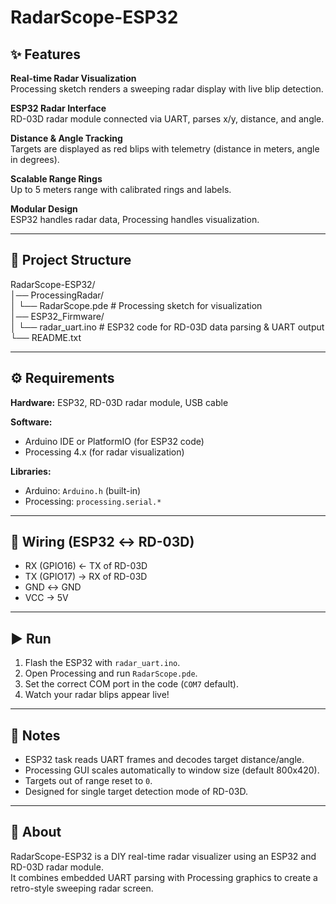 # RadarScope-ESP32

## ✨ Features
**Real-time Radar Visualization**  
Processing sketch renders a sweeping radar display with live blip detection.  

**ESP32 Radar Interface**  
RD-03D radar module connected via UART, parses x/y, distance, and angle.  

**Distance & Angle Tracking**  
Targets are displayed as red blips with telemetry (distance in meters, angle in degrees).  

**Scalable Range Rings**  
Up to 5 meters range with calibrated rings and labels.  

**Modular Design**  
ESP32 handles radar data, Processing handles visualization.  

---

## 📂 Project Structure
RadarScope-ESP32/  
│── ProcessingRadar/  
│    └── RadarScope.pde       # Processing sketch for visualization  
│── ESP32_Firmware/  
│    └── radar_uart.ino       # ESP32 code for RD-03D data parsing & UART output  
└── README.txt  

---

## ⚙️ Requirements
**Hardware:** ESP32, RD-03D radar module, USB cable  

**Software:**  
- Arduino IDE or PlatformIO (for ESP32 code)  
- Processing 4.x (for radar visualization)  

**Libraries:**  
- Arduino: `Arduino.h` (built-in)  
- Processing: `processing.serial.*`  

---

## 🔌 Wiring (ESP32 ↔ RD-03D)
- RX (GPIO16) ← TX of RD-03D  
- TX (GPIO17) → RX of RD-03D  
- GND ↔ GND  
- VCC → 5V  

---

## ▶️ Run
1. Flash the ESP32 with `radar_uart.ino`.  
2. Open Processing and run `RadarScope.pde`.  
3. Set the correct COM port in the code (`COM7` default).  
4. Watch your radar blips appear live!  

---

## 📝 Notes
- ESP32 task reads UART frames and decodes target distance/angle.  
- Processing GUI scales automatically to window size (default 800x420).  
- Targets out of range reset to `0`.  
- Designed for single target detection mode of RD-03D.  

---

## 📡 About
RadarScope-ESP32 is a DIY real-time radar visualizer using an ESP32 and RD-03D radar module.  
It combines embedded UART parsing with Processing graphics to create a retro-style sweeping radar screen.  

